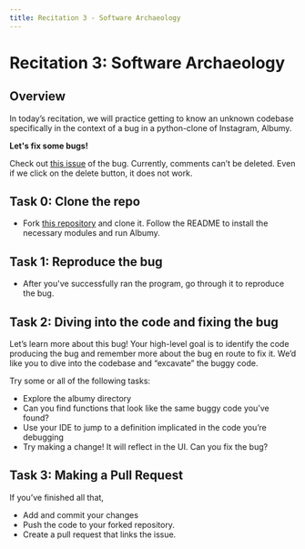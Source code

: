 ```yaml
---
title: Recitation 3 - Software Archaeology
---
```


# Recitation 3: Software Archaeology

## Overview

In today’s recitation, we will practice getting to know an unknown codebase specifically in the context of a bug in a python-clone of Instagram, Albumy.

**Let's fix some bugs!**

Check out [this issue](https://github.com/CMU-313/CMU-313-fall23-sw-archaeology-recitation/issues/1) of the bug. Currently, comments can’t be deleted. Even if we click on the delete button, it does not work.

## Task 0: Clone the repo

- Fork [this repository](https://github.com/CMU-313/CMU-313-fall23-sw-archaeology-recitation) and clone it. Follow the README to install the necessary modules and run Albumy.

## Task 1: Reproduce the bug

- After you've successfully ran the program, go through it to reproduce the bug.

## Task 2: Diving into the code and fixing the bug

Let’s learn more about this bug! Your high-level goal is to identify the code producing the bug and remember more about the bug en route to fix it. We’d like you to dive into the codebase and “excavate” the buggy code.

Try some or all of the following tasks:

- Explore the albumy directory
- Can you find functions that look like the same buggy code you’ve found?
- Use your IDE to jump to a definition implicated in the code you’re debugging
- Try making a change! It will reflect in the UI. Can you fix the bug?

## Task 3: Making a Pull Request

If you’ve finished all that,

- Add and commit your changes
- Push the code to your forked repository.
- Create a pull request that links the issue.
